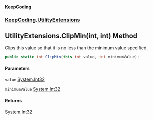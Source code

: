 #### [KeepCoding](index.md 'index')
### [KeepCoding](KeepCoding.md 'KeepCoding').[UtilityExtensions](UtilityExtensions.md 'KeepCoding.UtilityExtensions')
## UtilityExtensions.ClipMin(int, int) Method
Clips this value so that it is no less than the minimum value specified.
```csharp
public static int ClipMin(this int value, int minimumValue);
```
#### Parameters
<a name='KeepCoding_UtilityExtensions_ClipMin(int_int)_value'></a>
`value` [System.Int32](https://docs.microsoft.com/en-us/dotnet/api/System.Int32 'System.Int32')  
  
<a name='KeepCoding_UtilityExtensions_ClipMin(int_int)_minimumValue'></a>
`minimumValue` [System.Int32](https://docs.microsoft.com/en-us/dotnet/api/System.Int32 'System.Int32')  
  
#### Returns
[System.Int32](https://docs.microsoft.com/en-us/dotnet/api/System.Int32 'System.Int32')  

